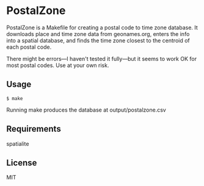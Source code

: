 PostalZone
==========

PostalZone is a Makefile for creating a postal code to time zone database.
It downloads place and time zone data from geonames.org, enters the info into
a spatial database, and finds the time zone closest to the centroid of each
postal code.

There might be errors—I haven't tested it fully—but it seems to work OK
for most postal codes. Use at your own risk.

Usage
-----
	$ make

Running make produces the database at output/postalzone.csv

Requirements
------------
spatialite

License
-------
MIT
